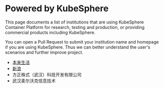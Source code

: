 # Powered by KubeSphere

This page documents a list of institutions that are using KubeSphere Container Platform for research, testing and production,
or providing commercial products including KubeSphere.

You can open a Pull Request to submit your institution name and homepage if you are using KubeSphere. Thus we can better understand the user's scenarios and further improve project.

- [本来生活](https://www.benlai.com/)
- [新浪](https://sina.cn/)
- 方正株式（武汉）科技开发有限公司
- 武汉麦尔沃克信息技术

